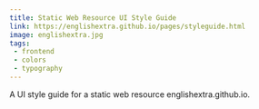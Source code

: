 ```yaml
---
title: Static Web Resource UI Style Guide
link: https://englishextra.github.io/pages/styleguide.html
image: englishextra.jpg
tags:
 - frontend
 - colors
 - typography
---
```


A UI style guide for a static web resource englishextra.github.io.
